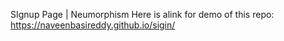 SIgnup Page | Neumorphism
Here is alink for demo of this repo:  https://naveenbasireddy.github.io/sigin/
